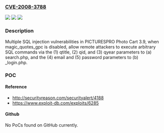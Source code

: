 ### [CVE-2008-3788](https://cve.mitre.org/cgi-bin/cvename.cgi?name=CVE-2008-3788)
![](https://img.shields.io/static/v1?label=Product&message=n%2Fa&color=blue)
![](https://img.shields.io/static/v1?label=Version&message=n%2Fa&color=blue)
![](https://img.shields.io/static/v1?label=Vulnerability&message=n%2Fa&color=brighgreen)

### Description

Multiple SQL injection vulnerabilities in PICTURESPRO Photo Cart 3.9, when magic_quotes_gpc is disabled, allow remote attackers to execute arbitrary SQL commands via the (1) qtitle, (2) qid, and (3) qyear parameters to (a) search.php, and the (4) email and (5) password parameters to (b) _login.php.

### POC

#### Reference
- http://securityreason.com/securityalert/4188
- https://www.exploit-db.com/exploits/6285

#### Github
No PoCs found on GitHub currently.

